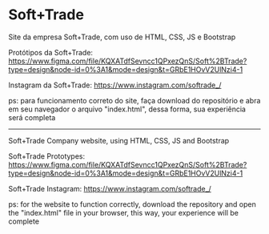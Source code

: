 # Soft+Trade
Site da empresa Soft+Trade, com uso de HTML, CSS, JS e Bootstrap

Protótipos da Soft+Trade: https://www.figma.com/file/KQXATdfSevncc1QPxezQnS/Soft%2BTrade?type=design&node-id=0%3A1&mode=design&t=GRbE1HOvV2UlNzi4-1

Instagram da Soft+Trade: https://www.instagram.com/softrade_/

ps: para funcionamento correto do site, faça download do repositório e abra em seu navegador o arquivo "index.html", dessa forma, sua experiência será completa

---------------------------------------------------------------------------------------------------------------------------------------------------------------

Soft+Trade Company website, using HTML, CSS, JS and Bootstrap

Soft+Trade Prototypes: https://www.figma.com/file/KQXATdfSevncc1QPxezQnS/Soft%2BTrade?type=design&node-id=0%3A1&mode=design&t=GRbE1HOvV2UlNzi4-1

Soft+Trade Instagram: https://www.instagram.com/softrade_/

ps: for the website to function correctly, download the repository and open the "index.html" file in your browser, this way, your experience will be complete
